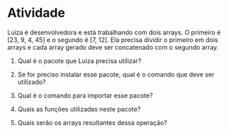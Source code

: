 # Atividade

Luiza é desenvolvedora e está trabalhando com dois arrays. O primeiro é [23, 9, 4, 45] e o segundo é [7, 12]. Ela precisa dividir o primeiro
em dois arrays e cada array gerado deve ser concatenado com o segundo array.

1. Qual é o pacote que Luiza precisa utilizar?

2. Se for preciso instalar esse pacote, qual é o comando que deve ser utilizado?

3. Qual é o comando para importar esse pacote?

4. Quais as funções utilizadas neste pacote?

5. Quais serão os arrays resultantes dessa operação?
